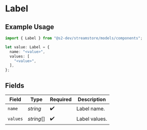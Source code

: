 # Label

## Example Usage

```typescript
import { Label } from "@s2-dev/streamstore/models/components";

let value: Label = {
  name: "<value>",
  values: [
    "<value>",
  ],
};
```

## Fields

| Field              | Type               | Required           | Description        |
| ------------------ | ------------------ | ------------------ | ------------------ |
| `name`             | *string*           | :heavy_check_mark: | Label name.        |
| `values`           | *string*[]         | :heavy_check_mark: | Label values.      |